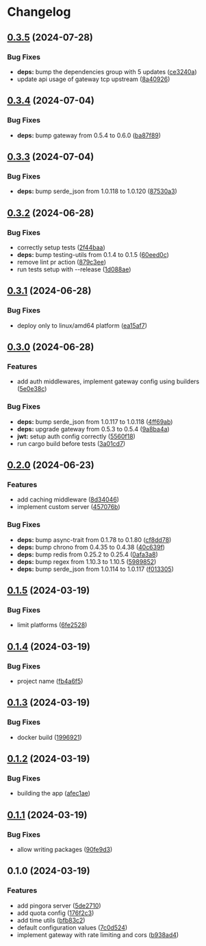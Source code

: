 # Changelog

## [0.3.5](https://github.com/majksa-dev/api-gateway/compare/v0.3.4...v0.3.5) (2024-07-28)


### Bug Fixes

* **deps:** bump the dependencies group with 5 updates ([ce3240a](https://github.com/majksa-dev/api-gateway/commit/ce3240ab3ae5f5f655d7da40392534c97c7d15c8))
* update api usage of gateway tcp upstream ([8a40926](https://github.com/majksa-dev/api-gateway/commit/8a40926856b9924a934ab7cc75417fde565e27fc))

## [0.3.4](https://github.com/majksa-dev/api-gateway/compare/v0.3.3...v0.3.4) (2024-07-04)


### Bug Fixes

* **deps:** bump gateway from 0.5.4 to 0.6.0 ([ba87f89](https://github.com/majksa-dev/api-gateway/commit/ba87f8927b3177cf24190e4d919f99b2ccf157ee))

## [0.3.3](https://github.com/majksa-dev/api-gateway/compare/v0.3.2...v0.3.3) (2024-07-04)


### Bug Fixes

* **deps:** bump serde_json from 1.0.118 to 1.0.120 ([87530a3](https://github.com/majksa-dev/api-gateway/commit/87530a3a1ffd6f18086eeb1c8743a00ab27ab80b))

## [0.3.2](https://github.com/majksa-dev/api-gateway/compare/v0.3.1...v0.3.2) (2024-06-28)


### Bug Fixes

* correctly setup tests ([2f44baa](https://github.com/majksa-dev/api-gateway/commit/2f44baab9fdeaca7843acaf8a6d1115efd4aab7b))
* **deps:** bump testing-utils from 0.1.4 to 0.1.5 ([60eed0c](https://github.com/majksa-dev/api-gateway/commit/60eed0ccfcc21906ef8f0d6c96ca857903fe4f9e))
* remove lint pr action ([879c3ee](https://github.com/majksa-dev/api-gateway/commit/879c3ee4e8418fa823acb212f527eafbeec5a39c))
* run tests setup with --release ([1d088ae](https://github.com/majksa-dev/api-gateway/commit/1d088aec40b0487ca0610a049644e163b89797b8))

## [0.3.1](https://github.com/majksa-dev/api-gateway/compare/v0.3.0...v0.3.1) (2024-06-28)


### Bug Fixes

* deploy only to linux/amd64 platform ([ea15af7](https://github.com/majksa-dev/api-gateway/commit/ea15af7445ca05af3f57fe0c68325e0dbb5caba1))

## [0.3.0](https://github.com/majksa-dev/api-gateway/compare/v0.2.0...v0.3.0) (2024-06-28)


### Features

* add auth middlewares, implement gateway config using builders ([5e0e38c](https://github.com/majksa-dev/api-gateway/commit/5e0e38c872ade1aecff5ca24be44160f9cebc13c))


### Bug Fixes

* **deps:** bump serde_json from 1.0.117 to 1.0.118 ([4ff69ab](https://github.com/majksa-dev/api-gateway/commit/4ff69ab6e48860944904ee21e22bc570e74c7a71))
* **deps:** upgrade gateway from 0.5.3 to 0.5.4 ([9a8ba4a](https://github.com/majksa-dev/api-gateway/commit/9a8ba4acbda069d3bc5ee8fe65763fa13d721838))
* **jwt:** setup auth config correctly ([5560f18](https://github.com/majksa-dev/api-gateway/commit/5560f1841cec9938195bda7d5990e03850973379))
* run cargo build before tests ([3a01cd7](https://github.com/majksa-dev/api-gateway/commit/3a01cd71c2415094fbf75236024480dd6c63bd6b))

## [0.2.0](https://github.com/majksa-dev/api-gateway/compare/v0.1.5...v0.2.0) (2024-06-23)


### Features

* add caching middleware ([8d34046](https://github.com/majksa-dev/api-gateway/commit/8d3404613618d1abfaf7ded6b04352b5627575cb))
* implement custom server ([457076b](https://github.com/majksa-dev/api-gateway/commit/457076b8d92d4a2e3df535d927abb335ea2fad1b))


### Bug Fixes

* **deps:** bump async-trait from 0.1.78 to 0.1.80 ([cf8dd78](https://github.com/majksa-dev/api-gateway/commit/cf8dd78f0abbe40ecfc46603411ffb8e296121e5))
* **deps:** bump chrono from 0.4.35 to 0.4.38 ([40c639f](https://github.com/majksa-dev/api-gateway/commit/40c639fcc09316ad5c8d37197b4098979a30c6e4))
* **deps:** bump redis from 0.25.2 to 0.25.4 ([0afa3a8](https://github.com/majksa-dev/api-gateway/commit/0afa3a8f1c6a505899ceaca61706c0c9d02ade8f))
* **deps:** bump regex from 1.10.3 to 1.10.5 ([5989852](https://github.com/majksa-dev/api-gateway/commit/5989852aa7bc1ad2f76406cbf4af59e68dd03126))
* **deps:** bump serde_json from 1.0.114 to 1.0.117 ([f013305](https://github.com/majksa-dev/api-gateway/commit/f013305b3c8c5968cfddb1c61172c79f8dba9324))

## [0.1.5](https://github.com/majksa-dev/api-gateway/compare/v0.1.4...v0.1.5) (2024-03-19)


### Bug Fixes

* limit platforms ([6fe2528](https://github.com/majksa-dev/api-gateway/commit/6fe2528e497fe604379c8aefaa4f9ccfdba7852a))

## [0.1.4](https://github.com/majksa-dev/api-gateway/compare/v0.1.3...v0.1.4) (2024-03-19)


### Bug Fixes

* project name ([fb4a6f5](https://github.com/majksa-dev/api-gateway/commit/fb4a6f521468043c01b405bcad36c2784aacd1d1))

## [0.1.3](https://github.com/majksa-dev/api-gateway/compare/v0.1.2...v0.1.3) (2024-03-19)


### Bug Fixes

* docker build ([1996921](https://github.com/majksa-dev/api-gateway/commit/199692104f2d4b1017d7ca48c988586c50fa0683))

## [0.1.2](https://github.com/majksa-dev/api-gateway/compare/v0.1.1...v0.1.2) (2024-03-19)


### Bug Fixes

* building the app ([afec1ae](https://github.com/majksa-dev/api-gateway/commit/afec1aeeb067325d9021434d04d434c114bb833a))

## [0.1.1](https://github.com/majksa-dev/api-gateway/compare/v0.1.0...v0.1.1) (2024-03-19)


### Bug Fixes

* allow writing packages ([90fe9d3](https://github.com/majksa-dev/api-gateway/commit/90fe9d3f62b1ca824d92963ba3927c75c31945a1))

## 0.1.0 (2024-03-19)


### Features

* add pingora server ([5de2710](https://github.com/majksa-dev/api-gateway/commit/5de2710b32d46009882348f4d89c2ab68bd31d55))
* add quota config ([176f2c3](https://github.com/majksa-dev/api-gateway/commit/176f2c3e5def5b8132719eb05da152bb5d39c53f))
* add time utils ([bfb83c2](https://github.com/majksa-dev/api-gateway/commit/bfb83c27d178194a7ec381a645445bf638b2e1b2))
* default configuration values ([7c0d524](https://github.com/majksa-dev/api-gateway/commit/7c0d52408a75c1257923523c83514538701ac6e3))
* implement gateway with rate limiting and cors ([b938ad4](https://github.com/majksa-dev/api-gateway/commit/b938ad4cae7b09081421c155bc5dfced26c0449f))

